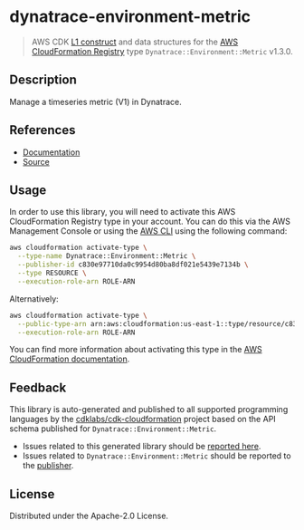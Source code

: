 # dynatrace-environment-metric

> AWS CDK [L1 construct](https://docs.aws.amazon.com/cdk/latest/guide/constructs.html) and data structures for the [AWS CloudFormation Registry](https://docs.aws.amazon.com/AWSCloudFormation/latest/UserGuide/registry.html) type `Dynatrace::Environment::Metric` v1.3.0.

## Description

Manage a timeseries metric (V1) in Dynatrace.

## References

* [Documentation](https://github.com/aws-ia/cloudformation-dynatrace-resource-providers)
* [Source](https://github.com/aws-ia/cloudformation-dynatrace-resource-providers.git)

## Usage

In order to use this library, you will need to activate this AWS CloudFormation Registry type in your account. You can do this via the AWS Management Console or using the [AWS CLI](https://aws.amazon.com/cli/) using the following command:

```sh
aws cloudformation activate-type \
  --type-name Dynatrace::Environment::Metric \
  --publisher-id c830e97710da0c9954d80ba8df021e5439e7134b \
  --type RESOURCE \
  --execution-role-arn ROLE-ARN
```

Alternatively:

```sh
aws cloudformation activate-type \
  --public-type-arn arn:aws:cloudformation:us-east-1::type/resource/c830e97710da0c9954d80ba8df021e5439e7134b/Dynatrace-Environment-Metric \
  --execution-role-arn ROLE-ARN
```

You can find more information about activating this type in the [AWS CloudFormation documentation](https://docs.aws.amazon.com/AWSCloudFormation/latest/UserGuide/registry-public.html).

## Feedback

This library is auto-generated and published to all supported programming languages by the [cdklabs/cdk-cloudformation](https://github.com/cdklabs/cdk-cloudformation) project based on the API schema published for `Dynatrace::Environment::Metric`.

* Issues related to this generated library should be [reported here](https://github.com/cdklabs/cdk-cloudformation/issues/new?title=Issue+with+%40cdk-cloudformation%2Fdynatrace-environment-metric+v1.3.0).
* Issues related to `Dynatrace::Environment::Metric` should be reported to the [publisher](https://github.com/aws-ia/cloudformation-dynatrace-resource-providers).

## License

Distributed under the Apache-2.0 License.
